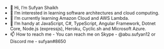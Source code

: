 - 👋 Hi, I’m Sufyan Shaikh
- 👀 I’m interested in learning software architectures and cloud computing.
- 🌱 I’m currently learning Amazon Cloud and AWS Lambda.
- 💞️ I’m handy at JavaScript, C#, TypeScript, Angular Framework, Dotnet Core, Node.js (expressjs), Heroku, Cyclic.sh and Microsoft Azure.
- 📫 How to reach me - You can reach me on Skype - @abu.sufyan12 or Discord me - sufyan#8650

<!---
abu-sufyan1/abu-sufyan1 is a ✨ special ✨ repository because its `README.md` (this file) appears on your GitHub profile.
You can click the Preview link to take a look at your changes.
--->
